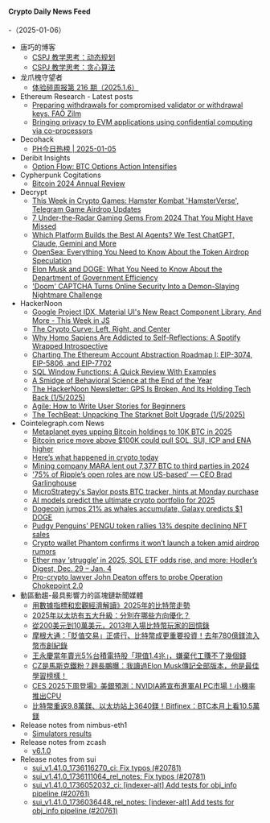 #### Crypto Daily News Feed
-（2025-01-06）

- 唐巧的博客
  - [CSPJ 教学思考：动态规划](https://blog.devtang.com/2025/01/05/teaching-notes-of-dp/)
  - [CSPJ 教学思考：贪心算法](https://blog.devtang.com/2025/01/05/cspj-notes-of-greedy-algorithm/)
- 龙爪槐守望者
  - [体验碎周报第 216 期（2025.1.6）](https://www.ftium4.com/ux-weekly-216.html)
- Ethereum Research - Latest posts
  - [Preparing withdrawals for compromised validator or withdrawal keys. FAO Zilm](https://ethresear.ch/t/preparing-withdrawals-for-compromised-validator-or-withdrawal-keys-fao-zilm/10453?page=3#post_60)
  - [Bringing privacy to EVM applications using confidential computing via co-processors](https://ethresear.ch/t/bringing-privacy-to-evm-applications-using-confidential-computing-via-co-processors/21217#post_6)
- Decohack
  - [PH今日热榜 | 2025-01-05](https://decohack.com/producthunt-daily-2025-01-05/)
- Deribit Insights
  - [Option Flow: BTC Options Action Intensifies](https://insights.deribit.com/option-flows/option-flow-btc-options-action-intensifies/)
- Cypherpunk Cogitations
  - [Bitcoin 2024 Annual Review](https://blog.lopp.net/bitcoin-2024-annual-review/)
- Decrypt
  - [This Week in Crypto Games: Hamster Kombat 'HamsterVerse', Telegram Game Airdrop Updates](https://decrypt.co/299473/this-week-crypto-games-hamster-kombat-hamsterverse-telegram-airdrops)
  - [7 Under-the-Radar Gaming Gems From 2024 That You Might Have Missed](https://decrypt.co/299619/7-under-the-radar-gaming-gems-2024)
  - [Which Platform Builds the Best AI Agents? We Test ChatGPT, Claude, Gemini and More](https://decrypt.co/299525/which-platform-builds-best-ai-agents)
  - [OpenSea: Everything You Need to Know About the Token Airdrop Speculation](https://decrypt.co/297328/opensea-nft-token-airdrop-speculation)
  - [Elon Musk and DOGE: What You Need to Know About the Department of Government Efficiency](https://decrypt.co/291957/elon-musk-and-doge-what-you-need-to-know-about-the-department-of-government-efficiency)
  - ['Doom' CAPTCHA Turns Online Security Into a Demon-Slaying Nightmare Challenge](https://decrypt.co/299498/doom-captcha-online-security-demon-slaying-game)
- HackerNoon
  - [Google Project IDX, Material UI's New React Component Library, And More - This Week in JS](https://hackernoon.com/google-project-idx-material-uis-new-react-component-library-and-more-this-week-in-js?source=rss)
  - [The Crypto Curve: Left, Right, and Center](https://hackernoon.com/the-crypto-curve-left-right-and-center?source=rss)
  - [Why Homo Sapiens Are Addicted to Self-Reflections: A Spotify Wrapped Introspective](https://hackernoon.com/why-homo-sapiens-are-addicted-to-self-reflections-a-spotify-wrapped-introspective?source=rss)
  - [Charting The Ethereum Account Abstraction Roadmap I: EIP-3074, EIP-5806, and EIP-7702](https://hackernoon.com/charting-the-ethereum-account-abstraction-roadmap-i-eip-3074-eip-5806-and-eip-7702?source=rss)
  - [SQL Window Functions: A Quick Review With Examples](https://hackernoon.com/sql-window-functions-a-quick-review-with-examples?source=rss)
  - [A Smidge of Behavioral Science at the End of the Year](https://hackernoon.com/a-smidge-of-behavioral-science-at-the-end-of-the-year?source=rss)
  - [The HackerNoon Newsletter: GPS Is Broken, And Its Holding Tech Back (1/5/2025)](https://hackernoon.com/1-5-2025-newsletter?source=rss)
  - [Agile: How to Write User Stories for Beginners](https://hackernoon.com/agile-how-to-write-user-stories-for-beginners?source=rss)
  - [The TechBeat: Unpacking The Starknet Bolt Upgrade (1/5/2025)](https://hackernoon.com/1-5-2025-techbeat?source=rss)
- Cointelegraph.com News
  - [Metaplanet eyes upping Bitcoin holdings to 10K BTC in 2025](https://cointelegraph.com/news/metaplanet-bitcoin-holdings-10000-btc-in-2025?utm_source=rss_feed&utm_medium=rss&utm_campaign=rss_partner_inbound)
  - [Bitcoin price move above $100K could pull SOL, SUI, ICP and ENA higher](https://cointelegraph.com/news/bitcoin-price-move-above-100-k-could-pull-sol-sui-icp-and-ena-higher?utm_source=rss_feed&utm_medium=rss&utm_campaign=rss_partner_inbound)
  - [Here’s what happened in crypto today](https://cointelegraph.com/news/what-happened-in-crypto-today?utm_source=rss_feed&utm_medium=rss&utm_campaign=rss_partner_inbound)
  - [Mining company MARA lent out 7,377 BTC to third parties in 2024](https://cointelegraph.com/news/mining-company-mara-lent-7-377-btc-third-parties-2024?utm_source=rss_feed&utm_medium=rss&utm_campaign=rss_partner_inbound)
  - [&#039;75% of Ripple’s open roles are now US-based&#039; — CEO Brad Garlinghouse](https://cointelegraph.com/news/75-ripple-open-roles-us-based-ceo-brad-garlinghouse?utm_source=rss_feed&utm_medium=rss&utm_campaign=rss_partner_inbound)
  - [MicroStrategy&#039;s Saylor posts BTC tracker, hints at Monday purchase](https://cointelegraph.com/news/micro-strategy-saylor-post-btc-tracker-hint-monday-purchase?utm_source=rss_feed&utm_medium=rss&utm_campaign=rss_partner_inbound)
  - [AI models predict the ultimate crypto portfolio for 2025](https://cointelegraph.com/news/ai-models-predict-the-ultimate-crypto-portfolio-for-2025?utm_source=rss_feed&utm_medium=rss&utm_campaign=rss_partner_inbound)
  - [Dogecoin jumps 21% as whales accumulate, Galaxy predicts $1 DOGE](https://cointelegraph.com/news/dogecoin-price-surges-whales-boost-memecoin?utm_source=rss_feed&utm_medium=rss&utm_campaign=rss_partner_inbound)
  - [Pudgy Penguins’ PENGU token rallies 13% despite declining NFT sales](https://cointelegraph.com/news/pudgy-penguins-pengu-token-rallies-13-despite-declining-nft-sales?utm_source=rss_feed&utm_medium=rss&utm_campaign=rss_partner_inbound)
  - [Crypto wallet Phantom confirms it won’t launch a token amid airdrop rumors](https://cointelegraph.com/news/crypto-wallet-phantom-dismisses-rumors-of-a-token-airdrop?utm_source=rss_feed&utm_medium=rss&utm_campaign=rss_partner_inbound)
  - [Ether may ‘struggle’ in 2025, SOL ETF odds rise, and more: Hodler’s Digest, Dec. 29 – Jan. 4](https://cointelegraph.com/magazine/ether-price-solana-etf-odds-memecoins-ai-agents-hodlers-digest/?utm_source=rss_feed&utm_medium=rss&utm_campaign=rss_partner_inbound)
  - [Pro-crypto lawyer John Deaton offers to probe Operation Chokepoint 2.0](https://cointelegraph.com/news/pro-crypto-lawyer-john-deaton-offers-probe-into-operation-chokepoint-2?utm_source=rss_feed&utm_medium=rss&utm_campaign=rss_partner_inbound)
- 動區動趨-最具影響力的區塊鏈新聞媒體
  - [用數據指標和宏觀經濟解讀》2025年的比特幣走勢](https://www.blocktempo.com/2025-data-driven-bitcoin-outlook/)
  - [2025年以太坊有五大升級：分別在哪些方向優化？](https://www.blocktempo.com/ethereum-upgrades-to-watch-in-2025/)
  - [從200美元到10萬美元，2013年入場比特幣玩家的回憶錄](https://www.blocktempo.com/2013-bitcoiner-thinking-of-today/)
  - [摩根大通：「貶值交易」正盛行、比特幣成更重要投資！去年780億鎂流入幣市創紀錄](https://www.blocktempo.com/jpmorgan-says-debasement-trade-is-here-to-stay/)
  - [王永慶當年賣光5%台積電持股「現值1.4兆」，嫌棄代工賺不了幾個錢](https://www.blocktempo.com/why-did-wang-yung-chingsell-out-all-tsmc/)
  - [CZ是馬斯克鐵粉？趙長鵬曝：我讀過Elon Musk傳記全部版本，他是最佳學習榜樣！](https://www.blocktempo.com/cz-has-read-musks-autobiography/)
  - [CES 2025下周登場》美銀預測：NVIDIA將宣布進軍AI PC市場！小機率推出CPU](https://www.blocktempo.com/nvidia-may-announce-entry-into-ai-pc-market/)
  - [比特幣重返9.8萬鎂、以太坊站上3640鎂！Bitfinex：BTC本月上看10.5萬鎂](https://www.blocktempo.com/bitcoin-needs-trading-volume-boost-to-rally/)
- Release notes from nimbus-eth1
  - [Simulators results](https://github.com/status-im/nimbus-eth1/releases/tag/sim-stat)
- Release notes from zcash
  - [v6.1.0](https://github.com/zcash/zcash/releases/tag/v6.1.0)
- Release notes from sui
  - [sui_v1.41.0_1736116270_ci: Fix typos (#20781)](https://github.com/MystenLabs/sui/releases/tag/sui_v1.41.0_1736116270_ci)
  - [sui_v1.41.0_1736111064_rel_notes: Fix typos (#20781)](https://github.com/MystenLabs/sui/releases/tag/sui_v1.41.0_1736111064_rel_notes)
  - [sui_v1.41.0_1736052032_ci: [indexer-alt] Add tests for obj_info pipeline (#20761)](https://github.com/MystenLabs/sui/releases/tag/sui_v1.41.0_1736052032_ci)
  - [sui_v1.41.0_1736036448_rel_notes: [indexer-alt] Add tests for obj_info pipeline (#20761)](https://github.com/MystenLabs/sui/releases/tag/sui_v1.41.0_1736036448_rel_notes)
